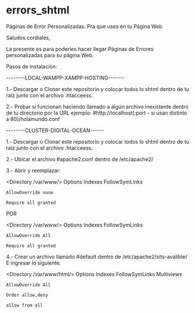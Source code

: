 # errors_shtml
Páginas de Error Personalizadas. Pra que uses en tu Página Web

Saludos cordiales,

La presente es para poderles hacer llegar
Páginas de Errores personalizadas para su página Web.

Pasos de instalación:

--------LOCAL-WAMPP-XAMPP-HOSTING-------

1.- Descargar o Clonar este repositorio y colocar todos lo shtml dentro de tu raíz
junto con el archivo .htacceess.

2.- Probar si funcionan haciendo llamado a algún archivo inexistente dentro de tu directorio por la URL
ejemplo: #http://localhost(:port - si usan distinto a 80)/holamundo.conf

--------CLUSTER-DIGITAL-OCEAN------

1.- Descargar o Clonar este repositorio y colocar todos lo shtml dentro de tu raíz
junto con el archivo .htacceess.

2.- Ubicar el archivo #apache2.conf dentro de /etc/apache2/

3.- Abrir y reemplazar:

<Directory /var/www/>
	Options Indexes FollowSymLinks
	
	AllowOverride none
	
	Require all granted
	
</Directory>

POR

<Directory /var/www/>
	Options Indexes FollowSymLinks
	
	AllowOverride All
	
	Require all granted
	
</Directory>

4.- Crear un archivo llamado #default dentro de /etc/apache2/sits-avalible/
E ingresar lo siguiente.

<Directory /var/www/html/>
	Options Indexes FollowSymLinks Multiviews
	
	AllowOverride All
	
	Order allow,deny
	
	allow from all
	
</Directory>
